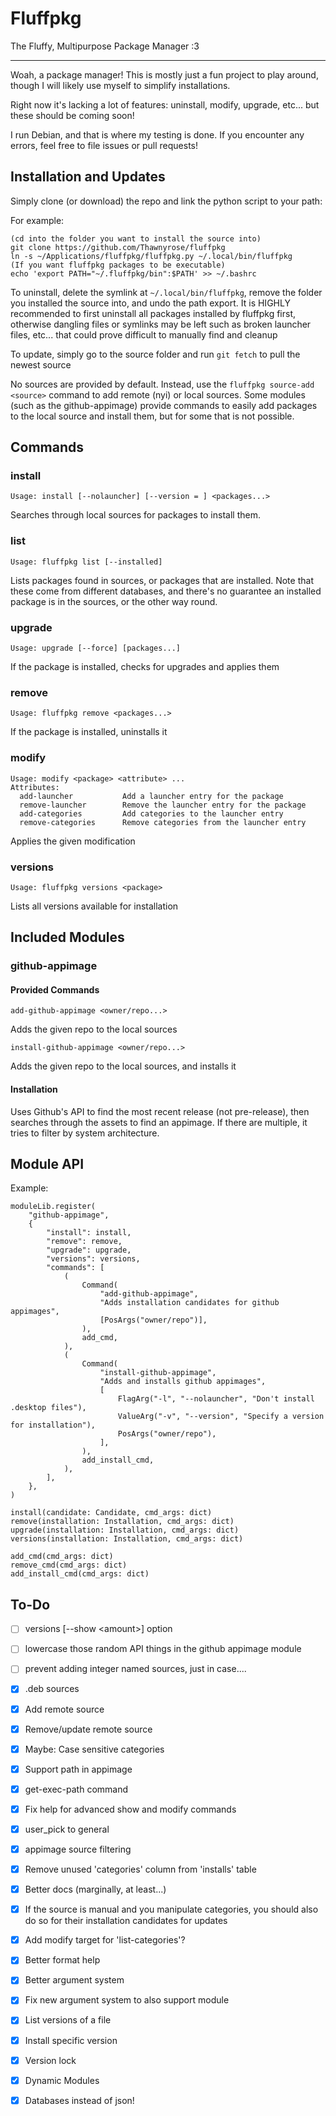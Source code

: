 # Fluffpkg

The Fluffy, Multipurpose Package Manager :3

---

Woah, a package manager!
This is mostly just a fun project to play around, though I will likely use myself to simplify installations.

Right now it's lacking a lot of features: uninstall, modify, upgrade, etc... but these should be coming soon!

I run Debian, and that is where my testing is done. If you encounter any errors, feel free to file issues or pull requests!

## Installation and Updates

Simply clone (or download) the repo and link the python script to your path:

For example:

```
(cd into the folder you want to install the source into)
git clone https://github.com/Thawnyrose/fluffpkg
ln -s ~/Applications/fluffpkg/fluffpkg.py ~/.local/bin/fluffpkg
(If you want fluffpkg packages to be executable)
echo 'export PATH="~/.fluffpkg/bin":$PATH' >> ~/.bashrc
```

To uninstall, delete the symlink at `~/.local/bin/fluffpkg`, remove the folder you installed the source into, and undo the path export. It is HIGHLY recommended to first uninstall all packages installed by fluffpkg first, otherwise dangling files or symlinks may be left such as broken launcher files, etc... that could prove difficult to manually find and cleanup

To update, simply go to the source folder and run `git fetch` to pull the newest source



No sources are provided by default. Instead, use the `fluffpkg source-add <source>` command to add remote (nyi) or local sources. Some modules (such as the github-appimage) provide commands to easily add packages to the local source and install them, but for some that is not possible.

## Commands

### install

```
Usage: install [--nolauncher] [--version = ] <packages...>
```

Searches through local sources for packages to install them.

### list

```
Usage: fluffpkg list [--installed]
```

Lists packages found in sources, or packages that are installed. Note that these come from different databases, and there's no guarantee an installed package is in the sources, or the other way round.

### upgrade

```
Usage: upgrade [--force] [packages...]
```

If the package is installed, checks for upgrades and applies them

### remove

```
Usage: fluffpkg remove <packages...>
```

If the package is installed, uninstalls it

### modify

```
Usage: modify <package> <attribute> ...
Attributes:
  add-launcher           Add a launcher entry for the package
  remove-launcher        Remove the launcher entry for the package
  add-categories         Add categories to the launcher entry
  remove-categories      Remove categories from the launcher entry
```

Applies the given modification

### versions

```
Usage: fluffpkg versions <package>
```

Lists all versions available for installation

## Included Modules

### github-appimage

#### Provided Commands

```
add-github-appimage <owner/repo...>
```

Adds the given repo to the local sources

```
install-github-appimage <owner/repo...>
```

Adds the given repo to the local sources, and installs it

#### Installation

Uses Github's API to find the most recent release (not pre-release), then searches through the assets to find an appimage. If there are multiple, it tries to filter by system architecture.

## Module API

Example:

```
moduleLib.register(
    "github-appimage",
    {
        "install": install,
        "remove": remove,
        "upgrade": upgrade,
        "versions": versions,
        "commands": [
            (
                Command(
                    "add-github-appimage",
                    "Adds installation candidates for github appimages",
                    [PosArgs("owner/repo")],
                ),
                add_cmd,
            ),
            (
                Command(
                    "install-github-appimage",
                    "Adds and installs github appimages",
                    [
                        FlagArg("-l", "--nolauncher", "Don't install .desktop files"),
                        ValueArg("-v", "--version", "Specify a version for installation"),
                        PosArgs("owner/repo"),
                    ],
                ),
                add_install_cmd,
            ),
        ],
    },
)
```

```
install(candidate: Candidate, cmd_args: dict)
remove(installation: Installation, cmd_args: dict)
upgrade(installation: Installation, cmd_args: dict)
versions(installation: Installation, cmd_args: dict)

add_cmd(cmd_args: dict)
remove_cmd(cmd_args: dict)
add_install_cmd(cmd_args: dict)
```

## To-Do

- [ ] versions [--show \<amount\>] option

- [ ] lowercase those random API things in the github appimage module

- [ ] prevent adding integer named sources, just in case....

- [x] .deb sources

- [x] Add remote source

- [x] Remove/update remote source

- [x] Maybe: Case sensitive categories

- [x] Support path in appimage

- [x] get-exec-path command

- [x] Fix help for advanced show and modify commands

- [x] user_pick to general

- [x] appimage source filtering

- [x] Remove unused 'categories' column from 'installs' table

- [x] Better docs (marginally, at least...)

- [x] If the source is manual and you manipulate categories, you should also do so for their installation candidates for updates

- [x] Add modify target for 'list-categories'?

- [x] Better format help

- [x] Better argument system

- [x] Fix new argument system to also support module

- [x] List versions of a file

- [x] Install specific version

- [x] Version lock

- [x] Dynamic Modules

- [x] Databases instead of json!